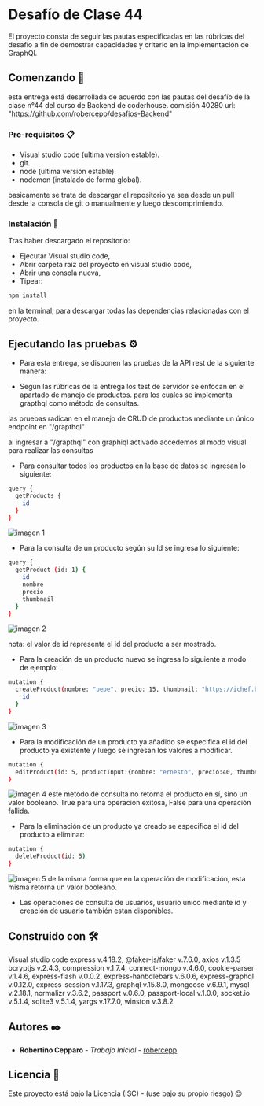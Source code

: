 # Desafío de Clase 44

El proyecto consta de seguir las pautas especificadas en las rúbricas del desafío a fin de demostrar capacidades y criterio en la implementación de GraphQl.

## Comenzando 🚀

esta entrega está desarrollada de acuerdo con las pautas del desafío de la clase n°44 del curso de Backend de coderhouse. comisión 40280
url: "https://github.com/robercepp/desafios-Backend"

### Pre-requisitos 📋

- Visual studio code (ultima version estable).
- git.
- node (ultima versión estable).
- nodemon (instalado de forma global).

basicamente se trata de descargar el repositorio ya sea desde un pull desde la consola de git o manualmente y luego descomprimiendo.

### Instalación 🔧

Tras haber descargado el repositorio:

- Ejecutar Visual studio code,
- Abrir carpeta raíz del proyecto en visual studio code,
- Abrir una consola nueva,
- Tipear:
```sh
npm install
```
  en la terminal, para descargar todas las dependencias relacionadas con el proyecto.

## Ejecutando las pruebas ⚙️

- Para esta entrega, se disponen las pruebas de la API rest de la siguiente manera:

- Según las rúbricas de la entrega los test de servidor se enfocan en el apartado de manejo de productos. para los cuales se implementa grapthql como método de consultas.

las pruebas radican en el manejo de CRUD de productos mediante un único endpoint en "/grapthql"

al ingresar a "/grapthql" con graphiql activado accedemos al modo visual para realizar las consultas

- Para consultar todos los productos en la base de datos se ingresan lo siguiente: 

```sh
query {
  getProducts {
    id
  }
}
```

![imagen 1](https://github.com/robercepp/desafios-Backend/blob/main/images/1.jpg)

- Para la consulta de un producto según su Id se ingresa lo siguiente:

```sh
query {
  getProduct (id: 1) {
    id
    nombre
    precio
    thumbnail
  }
}
```
![imagen 2](https://github.com/robercepp/desafios-Backend/blob/main/images/2.jpg)

nota: el valor de id representa el id del producto a ser mostrado. 

- Para la creación de un producto nuevo se ingresa lo siguiente a modo de ejemplo:


```sh
mutation {
  createProduct(nombre: "pepe", precio: 15, thumbnail: "https://ichef.bbci.co.uk/news/976/cpsprodpb/16620/production/_91408619_55df76d5-2245-41c1-8031-07a4da3f313f.jpg") {
    id
  }
}
```
![imagen 3](https://github.com/robercepp/desafios-Backend/blob/main/images/3.jpg)

- Para la modificación de un producto ya añadido se especifica el id del producto ya existente y luego se ingresan los valores a modificar. 

```sh
mutation {
  editProduct(id: 5, productInput:{nombre: "ernesto", precio:40, thumbnail:"https://ichef.bbci.co.uk/news/976/cpsprodpb/16620/production/_91408619_55df76d5-2245-41c1-8031-07a4da3f313f.jpg"})
}
```

![imagen 4](https://github.com/robercepp/desafios-Backend/blob/main/images/4.jpg)
este metodo de consulta no retorna el producto en sí, sino un valor booleano. True para una operación exitosa, False para una operación fallida. 

- Para la eliminación de un producto ya creado se especifica el id del producto a eliminar: 

```sh
mutation {
  deleteProduct(id: 5)
}
```
![imagen 5](https://github.com/robercepp/desafios-Backend/blob/main/images/5.jpg)
de la misma forma que en la operación de modificación, esta misma retorna un valor booleano. 

- Las operaciones de consulta de usuarios, usuario único mediante id y creación de usuario también estan disponibles.


## Construido con 🛠️

Visual studio code
express v.4.18.2,
@faker-js/faker v.7.6.0,
axios v.1.3.5
bcryptjs v.2.4.3,
compression v.1.7.4,
connect-mongo v.4.6.0,
cookie-parser v.1.4.6,
express-flash v.0.0.2,
express-hanbdlebars v.6.0.6,
express-graphql v.0.12.0,
express-session v.1.17.3,
graphql v.15.8.0,
mongoose v.6.9.1,
mysql v.2.18.1,
normalizr v.3.6.2,
passport v.0.6.0,
passport-local v.1.0.0,
socket.io v.5.1.4,
sqlite3 v.5.1.4,
yargs v.17.7.0,
winston v.3.8.2

## Autores ✒️

- **Robertino Cepparo** - _Trabajo Inicial_ - [robercepp](https://github.com/robercepp)

## Licencia 📄

Este proyecto está bajo la Licencia (ISC) - (use bajo su propio riesgo)
😊
